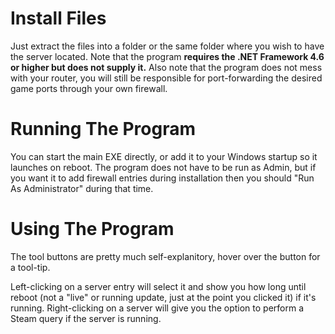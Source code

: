 # Install Files
Just extract the files into a folder or the same folder where you wish to have the server located.  Note that the program **requires the .NET Framework 4.6 or higher but does not supply it.**
Also note that the program does not mess with your router, you will still be responsible for port-forwarding the desired game ports through your own firewall.

# Running The Program
You can start the main EXE directly, or add it to your Windows startup so it launches on reboot.  The program does not have to be run as Admin, but if you want it to add firewall entries during installation then you should "Run As Administrator" during that time.

# Using The Program
The tool buttons are pretty much self-explanitory, hover over the button for a tool-tip.  

Left-clicking on a server entry will select it and show you how long until reboot (not a "live" or running update, just at the point you clicked it) if it's running.
Right-clicking on a server will give you the option to perform a Steam query if the server is running.

